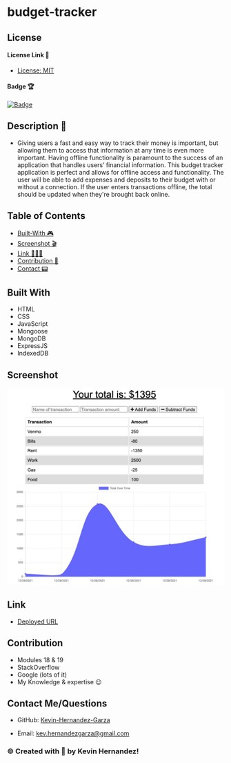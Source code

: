 # budget-tracker

## License

#### License Link 🎫

- [License: MIT](LICENSE)

#### Badge 🏆

[![Badge](https://img.shields.io/badge/license-MIT-brightgreen/)](https://img.shields.io/badge/license-MIT-brightgreen/)

## Description 📖

- Giving users a fast and easy way to track their money is important, but allowing them to access that information at any time is even more important. Having offline functionality is paramount to the success of an application that handles users’ financial information. This budget tracker application is perfect and allows for offline access and functionality. The user will be able to add expenses and deposits to their budget with or without a connection. If the user enters transactions offline, the total should be updated when they're brought back online.

## Table of Contents

- [Built-With 🎮](#built-with)
- [Screenshot 🎬](#screenshot)
- [Link 🧑🏻‍💻](#link)
- [Contribution 👾](#contribution)
- [Contact 📟](#contact-me/questions)

## Built With

- HTML
- CSS
- JavaScript
- Mongoose
- MongoDB
- ExpressJS
- IndexedDB

## Screenshot

![mockup](/public/images/screenshotTracker.png)

## Link

- [Deployed URL]()

## Contribution

- Modules 18 & 19
- StackOverflow
- Google (lots of it)
- My Knowledge & expertise 😉

## Contact Me/Questions

- GitHub: [Kevin-Hernandez-Garza](https://github.com/Kevin-Hernandez-Garza)

- Email: [kev.hernandezgarza@gmail.com](mailto:kev.hernandezgarza@gmail.com)

### © Created with 💜 by Kevin Hernandez!

